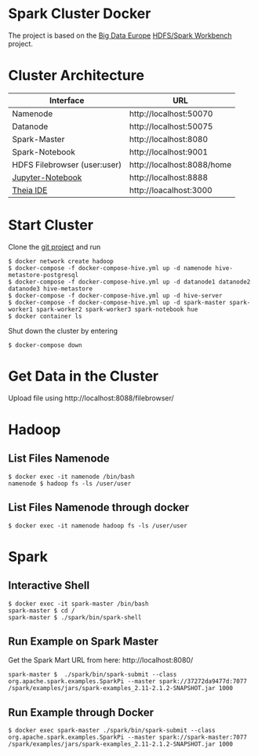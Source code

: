 # Spark Cluster Docker

The project is based on the [Big Data Europe](https://www.big-data-europe.eu/) [HDFS/Spark Workbench](https://github.com/big-data-europe/docker-hadoop-spark-workbench.git) project.

# Cluster Architecture

|Interface|URL|
|-|-|
|Namenode|http://localhost:50070|
|Datanode|http://localhost:50075|
|Spark-Master|http://localhost:8080|
|Spark-Notebook|http://localhost:9001|
|HDFS Filebrowser (user:user)|http://localhost:8088/home|
|[Jupyter-Notebook](https://jupyter-docker-stacks.readthedocs.io/en/latest/index.html)|http://localhost:8888|
|[Theia IDE](https://hub.docker.com/r/theiaide/theia)|http://loacalhost:3000|

# Start Cluster

Clone the [git project](https://github.com/BernhardMayrhofer/spark_hadoop_docker.git) and run

    $ docker network create hadoop
    $ docker-compose -f docker-compose-hive.yml up -d namenode hive-metastore-postgresql
    $ docker-compose -f docker-compose-hive.yml up -d datanode1 datanode2 datanode3 hive-metastore
    $ docker-compose -f docker-compose-hive.yml up -d hive-server
    $ docker-compose -f docker-compose-hive.yml up -d spark-master spark-worker1 spark-worker2 spark-worker3 spark-notebook hue
    $ docker container ls

Shut down the cluster by entering

    $ docker-compose down
    
# Get Data in the Cluster

Upload file using http://localhost:8088/filebrowser/

# Hadoop

## List Files Namenode

    $ docker exec -it namenode /bin/bash
    namenode $ hadoop fs -ls /user/user
    

## List Files Namenode through docker

    $ docker exec -it namenode hadoop fs -ls /user/user

# Spark

## Interactive Shell

    $ docker exec -it spark-master /bin/bash
    spark-master $ cd /
    spark-master $ ./spark/bin/spark-shell
    
## Run Example on Spark Master

Get the Spark Mart URL from here: http://localhost:8080/

    spark-master $  ./spark/bin/spark-submit --class org.apache.spark.examples.SparkPi --master spark://37272da9477d:7077 /spark/examples/jars/spark-examples_2.11-2.1.2-SNAPSHOT.jar 1000
    
 ## Run Example through Docker
 
    $ docker exec spark-master ./spark/bin/spark-submit --class org.apache.spark.examples.SparkPi --master spark://spark-master:7077 /spark/examples/jars/spark-examples_2.11-2.1.2-SNAPSHOT.jar 1000
